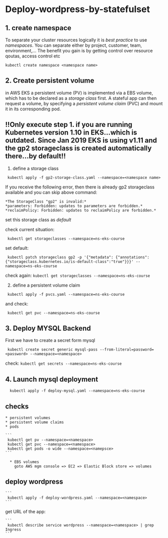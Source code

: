 # Deploy-wordpress-by-statefulset

## 1.  create namespace

To separate your cluster resources logically it is *best practice* to use _namespaces_. You can separate either by project, customer, team, environment,...
The benefit you gain is by getting control over resource qoutas, access control etc

```
kubectl create namespace <namespace name>
```

## 2. Create persistent volume

in AWS EKS a persistent volume (PV) is implemented via a EBS volume, which has to be declared as a _storage class_ first.
A stateful app can then request a volume, by specifying a _persistent volume claim_ (PVC) and mount it in its corresponding pod.

## **!!Only execute step 1. if you are running Kubernetes version 1.10 in EKS...which is outdated. Since Jan 2019 EKS is using v1.11 and the gp2 storageclass is created automatically there...by default!!**

 1. define a storage class

   ```
    kubectl apply -f gp2-storage-class.yaml --namespace=<namespace name>
   ```
   If you receive the following error, then there is already gp2 storageclass available and you can skip above command:  

    *The StorageClass "gp2" is invalid:*  
    *parameters: Forbidden: updates to parameters are forbidden.*  
    *reclaimPolicy: Forbidden: updates to reclaimPolicy are forbidden.*  
    
   set this storage class as *default* 
   
   check current situation:
   
   ```
    kubectl get storageclasses --namespace=ns-eks-course
   ```
  set default:
    
   ```
    kubectl patch storageclass gp2 -p '{"metadata": {"annotations":{"storageclass.kubernetes.io/is-default-class":"true"}}}' --namespace=ns-eks-course
   ```
   check again:
    ```
      kubectl get storageclasses --namespace=ns-eks-course
    ```
     
    
 2. define a persistent volume claim

   ```
    kubectl apply -f pvcs.yaml --namespace=ns-eks-course
   ```
   and check:
   ```
    kubectl get pvc --namespace=ns-eks-course
   ``` 
   
   
  ## 3.  Deploy MYSQL Backend
   
   First we have to create a secret form mysql
   
   ```
    kubectl create secret generic mysql-pass --from-literal=password=<password> --namespace=<namespace>
   ```
   
   check:
      ```
       kubectl get secrets --namespace=ns-eks-course
      ```
   
  ## 4. Launch mysql deployment
   
  
      kubectl apply -f deploy-mysql.yaml --namespace=ns-eks-course
    
    
    
   ## checks
    * persistent volumes
    * persistent volume claims
    * pods
    
    ```
     kubectl get pv --namespace=<namespace>
     kubectl get pvc --namespace=<namespace>
     kubectl get pods -o wide --namespace=<namepsce>
    ```
   
      * EBS volumes
        goto AWS mgm console => EC2 => Elastic Block store => volumes
    
    
   ## deploy wordpress
    
    
    ```
     kubectl apply -f deploy-wordpress.yaml --namespace=<namespace>
    ```
   get URL of the app:
   
    ```
     kubectl describe service wordpress --namespace=<namespace> | grep Ingress
    ```
